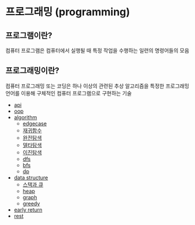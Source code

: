 # 프로그래밍 (programming)

## 프로그램이란?

컴퓨터 프로그램은 컴퓨터에서 실행될 때 특정 작업을 수행하는 일련의 명령어들의 모음

## 프로그래밍이란?

컴퓨터 프로그래밍 또는 코딩은 하나 이상의 관련된 추상 알고리즘을 특정한 프로그래밍 언어를 이용해 구체적인 컴퓨터 프로그램으로 구현하는 기술

- [api](https://github.com/sotthang/TIL/blob/master/programming/api.md)
- [oop](https://github.com/sotthang/TIL/blob/master/programming/oop.md)
- [algorithm](https://github.com/sotthang/TIL/blob/master/programming/algorithm.md)
  - [edgecase](https://github.com/sotthang/TIL/blob/master/programming/edgecase.md)
  - [재귀함수](https://github.com/sotthang/TIL/blob/master/programming/%EC%9E%AC%EA%B7%80%ED%95%A8%EC%88%98.md)
  - [완전탐색](https://github.com/sotthang/TIL/blob/master/programming/bruteforce.md)
  - [델타탐색](https://github.com/sotthang/TIL/blob/master/programming/deltasearch.md)
  - [이진탐색](https://github.com/sotthang/TIL/blob/master/programming/binarysearch.md)
  - [dfs](https://github.com/sotthang/TIL/blob/master/programming/dfs.md)
  - [bfs](https://github.com/sotthang/TIL/blob/master/programming/bfs.md)
  - [dp](https://github.com/sotthang/TIL/blob/master/programming/dp.md)
- [data structure](https://github.com/sotthang/TIL/blob/master/programming/data_structure.md)
  - [스택과 큐](https://github.com/sotthang/TIL/blob/master/programming/stack_queue.md)
  - [heap](https://github.com/sotthang/TIL/blob/master/programming/heap.md)
  - [graph](https://github.com/sotthang/TIL/blob/master/programming/graph.md)
  - [greedy](https://github.com/sotthang/TIL/blob/master/programming/greedy.md)
- [early return](https://github.com/sotthang/TIL/blob/master/programming/early_return.md)
- [rest](https://github.com/sotthang/TIL/blob/master/programming/rest.md)
